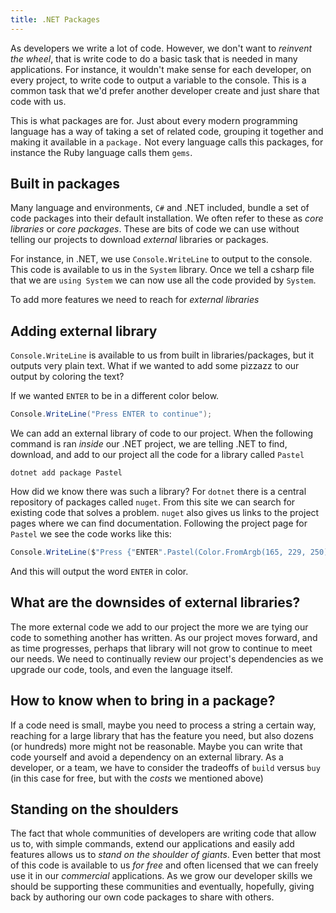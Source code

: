 ```yaml
---
title: .NET Packages
---
```


As developers we write a lot of code. However, we don't want to _reinvent the
wheel_, that is write code to do a basic task that is needed in many
applications. For instance, it wouldn't make sense for each developer, on every
project, to write code to output a variable to the console. This is a common
task that we'd prefer another developer create and just share that code with us.

This is what packages are for. Just about every modern programming language has
a way of taking a set of related code, grouping it together and making it
available in a `package.` Not every language calls this packages, for instance
the Ruby language calls them `gems`.

## Built in packages

Many language and environments, `C#` and .NET included, bundle a set of code
packages into their default installation. We often refer to these as _core
libraries_ or _core packages_. These are bits of code we can use without telling
our projects to download _external_ libraries or packages.

For instance, in .NET, we use `Console.WriteLine` to output to the console. This
code is available to us in the `System` library. Once we tell a csharp file that we are
`using System` we can now use all the code provided by `System`.

To add more features we need to reach for _external libraries_

## Adding external library

`Console.WriteLine` is available to us from built in libraries/packages, but it
outputs very plain text. What if we wanted to add some pizzazz to our output by
coloring the text?

If we wanted `ENTER` to be in a different color below.

```csharp
Console.WriteLine("Press ENTER to continue");
```

We can add an external library of code to our project. When the following command 
is ran _inside_ our .NET project, we are telling .NET to find, download, and
add to our project all the code for a library called `Pastel`

```shell
dotnet add package Pastel
```

How did we know there was such a library? For `dotnet` there is a central
repository of packages called `nuget`. From this site we can search for existing
code that solves a problem. `nuget` also gives us links to the project pages
where we can find documentation. Following the project page for `Pastel` we see
the code works like this:

```csharp
Console.WriteLine($"Press {"ENTER".Pastel(Color.FromArgb(165, 229, 250))} to continue");
```

And this will output the word `ENTER` in color.

## What are the downsides of external libraries?

The more external code we add to our project the more we are tying our code to
something another has written. As our project moves forward, and as time
progresses, perhaps that library will not grow to continue to meet our needs. We
need to continually review our project's dependencies as we upgrade our code,
tools, and even the language itself.

## How to know when to bring in a package?

If a code need is small, maybe you need to process a string a certain way,
reaching for a large library that has the feature you need, but also dozens (or
hundreds) more might not be reasonable. Maybe you can write that code yourself
and avoid a dependency on an external library. As a developer, or a team, we
have to consider the tradeoffs of `build` versus `buy` (in this case for free,
but with the _costs_ we mentioned above)

## Standing on the shoulders

The fact that whole communities of developers are writing code that allow us to,
with simple commands, extend our applications and easily add features allows us
to _stand on the shoulder of giants_. Even better that most of this code is
available to us _for free_ and often licensed that we can freely use it in our
_commercial_ applications. As we grow our developer skills we should be
supporting these communities and eventually, hopefully, giving back by authoring
our own code packages to share with others.
